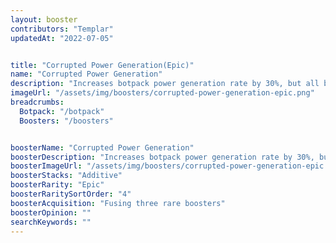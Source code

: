 ```yaml
---
layout: booster
contributors: "Templar"
updatedAt: "2022-07-05"


title: "Corrupted Power Generation(Epic)"
name: "Corrupted Power Generation"
description: "Increases botpack power generation rate by 30%, but all bot health reduced by 5%"
imageUrl: "/assets/img/boosters/corrupted-power-generation-epic.png"
breadcrumbs:
  Botpack: "/botpack"
  Boosters: "/boosters"


boosterName: "Corrupted Power Generation"
boosterDescription: "Increases botpack power generation rate by 30%, but all bot health reduced by 5%"
boosterImageUrl: "/assets/img/boosters/corrupted-power-generation-epic.png"
boosterStacks: "Additive"
boosterRarity: "Epic"
boosterRaritySortOrder: "4"
boosterAcquisition: "Fusing three rare boosters"
boosterOpinion: ""
searchKeywords: ""
---
```



